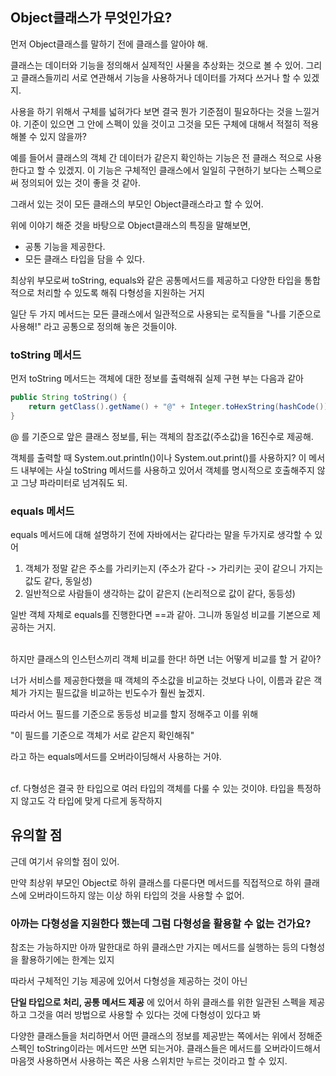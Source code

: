 ## Object클래스가 무엇인가요?

먼저 Object클래스를 말하기 전에 클래스를 알아야 해.

클래스는 데이터와 기능을 정의해서 실제적인 사물을 추상화는 것으로 볼 수 있어.
그리고 클래스들끼리 서로 연관해서 기능을 사용하거나 데이터를 가져다 쓰거나 할 수 있겠지.

사용을 하기 위해서 구체를 넓혀가다 보면 결국 뭔가 기준점이 필요하다는 것을 느낄거야. 기준이 있으면 그 안에 스펙이 있을 것이고 그것을 모든 구체에 대해서 적절히 적용해볼 수 있지 않을까?

예를 들어서 클래스의 객체 간 데이터가 같은지 확인하는 기능은 전 클래스 적으로 사용한다고 할 수 있겠지. 이 기능은 구체적인 클래스에서 일일히 구현하기 보다는 스펙으로써 정의되어 있는 것이 좋을 것 같아.

그래서 있는 것이 모든 클래스의 부모인 Object클래스라고 할 수 있어.

위에 이야기 해준 것을 바탕으로 Object클래스의 특징을 말해보면,

- 공통 기능을 제공한다.
- 모든 클래스 타입을 담을 수 있다.

최상위 부모로써 toString, equals와 같은 공통메서드를 제공하고 다양한 타입을 통합적으로 처리할 수 있도록 해줘 다형성을 지원하는 거지

일단 두 가지 메서드는 모든 클래스에서 일관적으로 사용되는 로직들을 "나를 기준으로 사용해!" 라고 공통으로 정의해 놓은 것들이야.

### toString 메서드

먼저 toString 메서드는 객체에 대한 정보를 출력해줘 실제 구현 부는 다음과 같아

```java
public String toString() {
    return getClass().getName() + "@" + Integer.toHexString(hashCode());
}
```

@ 를 기준으로 앞은 클래스 정보를, 뒤는 객체의 참조값(주소값)을 16진수로 제공해.

객체를 출력할 때 System.out.println()이나 System.out.print()를 사용하지? 이 메서드 내부에는 사실 toString 메서드를 사용하고 있어서 객체를 명시적으로 호출해주지 않고 그냥 파라미터로 넘겨줘도 되.


### equals 메서드

equals 메서드에 대해 설명하기 전에 자바에서는 같다라는 말을 두가지로 생각할 수 있어

1. 객체가 정말 같은 주소를 가리키는지 (주소가 같다 -> 가리키는 곳이 같으니 가지는 값도 같다, 동일성)
2. 일반적으로 사람들이 생각하는 값이 같은지 (논리적으로 값이 같다, 동등성)

일반 객체 자체로 equals를 진행한다면 ==과 같아. 그니까 동일성 비교를 기본으로 제공하는 거지.

<br>
하지만 클래스의 인스턴스끼리 객체 비교를 한다! 하면 너는 어떻게 비교를 할 거 같아?

너가 서비스를 제공한다했을 때 객체의 주소값을 비교하는 것보다 나이, 이름과 같은 객체가 가지는 필드값을 비교하는 빈도수가 훨씬 높겠지.

따라서 어느 필드를 기준으로 동등성 비교를 할지 정해주고 이를 위해

"이 필드를 기준으로 객체가 서로 같은지 확인해줘"

라고 하는 equals메서드를 오버라이딩해서 사용하는 거야.

<br>
cf. 다형성은 결국 한 타입으로 여러 타입의 객체를 다룰 수 있는 것이야. 타입을 특정하지 않고도 각 타입에 맞게 다르게 동작하지


## 유의할 점

근데 여기서 유의할 점이 있어.

만약 최상위 부모인 Object로 하위 클래스를 다룬다면 메서드를 직접적으로 하위 클래스에 오버라이드하지 않는 이상 하위 타입의 것을 사용할 수 없어.

### 아까는 다형성을 지원한다 했는데 그럼 다형성을 활용할 수 없는 건가요?

참조는 가능하지만 아까 말한대로 하위 클래스만 가지는 메서드를 실행하는 등의 다형성을 활용하기에는 한계는 있지

따라서 구체적인 기능 제공에 있어서 다형성을 제공하는 것이 아닌

**단일 타입으로 처리, 공통 메서드 제공** 에 있어서 하위 클래스를 위한 일관된 스펙을 제공하고 그것을 여러 방법으로 사용할 수 있다는 것에 다형성이 있다고 봐

다양한 클래스들을 처리하면서 어떤 클래스의 정보를 제공받는 쪽에서는 위에서 정해준 스펙인 toString이라는 메서드만 쓰면 되는거야.
클래스들은 메서드를 오버라이드해서 마음껏 사용하면서 사용하는 쪽은 사용 스위치만 누르는 것이라고 할 수 있지.